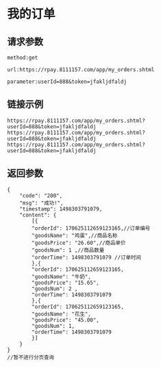 # 我的订单

## 请求参数
	method:get
	
	url:https://rpay.8111157.com/app/my_orders.shtml
	
	parameter:userId=888&token=jfakljdfaldj

## 链接示例
    https://rpay.8111157.com/app/my_orders.shtml?userId=888&token=jfakljdfaldj
    https://rpay.8111157.com/app/my_orders.shtml?userId=888&token=jfakljdfaldj
    https://rpay.8111157.com/app/my_orders.shtml?userId=888&token=jfakljdfaldj
    
## 返回参数
	{
		"code": "200",
		"msg": "成功!",
		"timestamp": 1498303791079,
		"content": {
			[{
			"orderId": 170625112659123165,//订单编号
			"goodsName": "鸡蛋",//商品名称
			"goodsPrice": "26.60",//商品单价
			"goodsNum": 1 ,//商品数量
			"orderTime": 1498303791079 //订单时间
			},{
			"orderId": 170625112659123165,
			"goodsName": "牛奶",
			"goodsPrice": "15.65",
			"goodsNum": 2 ,
			"orderTime": 1498303791079 
			},{
			"orderId": 170625112659123165,
			"goodsName": "花生",
			"goodsPrice": "45.00",
			"goodsNum": 1,
			"orderTime": 1498303791079
			}]
		}
	}
	//暂不进行分页查询